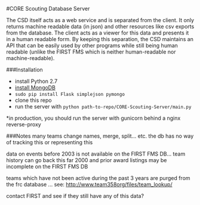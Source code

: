 #CORE Scouting Database Server

The CSD itself acts as a web service and is separated from the client. It only returns machine readable data (in json) and other resources like csv exports from the database. The client acts as a viewer for this data and presents it in a human readable form. By keeping this separation, the CSD maintains an API that can be easily used by other programs while still being human readable (unlike the FIRST FMS which is neither human-readable nor machine-readable).

###Installation
 - install Python 2.7
 - [install MongoDB](http://docs.mongodb.org/manual/tutorial/install-mongodb-on-debian-or-ubuntu-linux/)
 - `sudo pip install Flask simplejson pymongo`
 - clone this repo
 - run the server with `python path-to-repo/CORE-Scouting-Server/main.py`

*in production, you should run the server with gunicorn behind a nginx reverse-proxy

###Notes
many teams change names, merge, split... etc. the db has no way of tracking this or representing this

data on events before 2003 is not available on the FIRST FMS DB... team history can go back this far
2000 and prior award listings may be incomplete on the FIRST FMS DB

teams which have not been active during the past 3 years are purged from the frc database ... see: http://www.team358org/files/team_lookup/

contact FIRST and see if they still have any of this data?